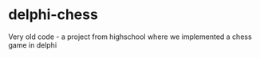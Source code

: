 # delphi-chess
Very old code - a project from highschool where we implemented a chess game in delphi
